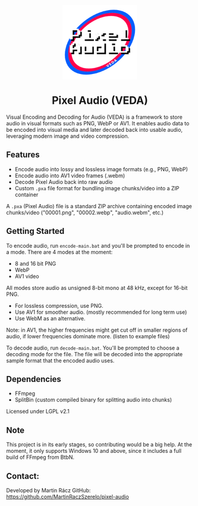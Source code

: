 <div style="display:flex;justify-content:center">
  <img height="200" src="pixel-audio-logo.png"/>
</div>
<h1 align="center">Pixel Audio (VEDA)</h1>

Visual Encoding and Decoding for Audio (VEDA) is a framework to store audio in visual formats 
such as PNG, WebP or AV1. It enables audio data to be encoded into visual media and 
later decoded back into usable audio, leveraging modern image and video compression.

## Features
- Encode audio into lossy and lossless image formats (e.g., PNG, WebP)
- Encode audio into AV1 video frames (.webm)
- Decode Pixel Audio back into raw audio
- Custom <code>.pxa</code> file format for bundling image chunks/video into a ZIP container

A <code>.pxa</code> (Pixel Audio) file is a standard ZIP archive containing encoded image chunks/video ("00001.png", "00002.webp", "audio.webm", etc.)

## Getting Started
To encode audio, run <code>encode-main.bat</code> and you'll be prompted to encode in a mode. There are 4 modes at the moment:
- 8 and 16 bit PNG
- WebP
- AV1 video

All modes store audio as unsigned 8-bit mono at 48 kHz, except for 16-bit PNG.
- For lossless compression, use PNG.
- Use AV1 for smoother audio. (mostly recommended for long term use)
- Use WebM as an alternative.

Note: in AV1, the higher frequencies might get cut off in smaller regions of audio, if lower frequencies dominate more. (listen to example files)

To decode audio, run <code>decode-main.bat</code>. You'll be prompted to choose a decoding mode for the file. The file will be decoded into the appropriate sample format that the encoded audio uses.

## Dependencies
- FFmpeg
- SplitBin (custom compiled binary for splitting audio into chunks)

Licensed under LGPL v2.1

## Note
This project is in its early stages, so contributing would be a big help. At the moment, it only supports Windows 10 and above, since it includes a full build of FFmpeg from BtbN.

## Contact:
Developed by Martin Rácz
GitHub: https://github.com/MartinRaczSzerelo/pixel-audio
